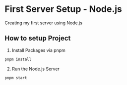 # First Server Setup - Node.js

Creating my first server using Node.js

## How to setup Project

1. Install Packages via pnpm

```bash
pnpm install
```

2. Run the Node.js Server

```bash
pnpm start
```